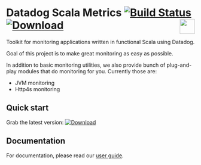 # Datadog Scala Metrics [![Build Status](https://travis-ci.org/avast/datadog4cats.svg?branch=master)](https://travis-ci.org/avast/datadog4cats) [![Download](https://api.bintray.com/packages/avast/maven/datadog4cats/images/download.svg)](https://bintray.com/avast/maven/datadog4cats/_latestVersion) <img height="40" src="https://typelevel.org/cats/img/cats-badge-tiny.png" align="right"/>


Toolkit for monitoring applications written in functional Scala using Datadog.

Goal of this project is to make great monitoring as easy as possible. 

In addition to basic monitoring utilities, we also provide bunch of plug-and-play modules that do monitoring for you. Currently those are:
- JVM monitoring
- Http4s monitoring

## Quick start

Grab the latest version: [ ![Download](https://api.bintray.com/packages/avast/maven/datadog4cats/images/download.svg) ](https://bintray.com/avast/maven/datadog4cats/_latestVersion)

## Documentation
For documentation, please read our [user guide](./docs/userguide.md).
